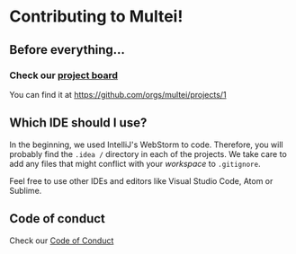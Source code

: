 # Contributing to Multei!

## Before everything...

### Check our [project board](https://github.com/orgs/multei/projects/1)

You can find it at https://github.com/orgs/multei/projects/1

## Which IDE should I use?

In the beginning, we used IntelliJ's WebStorm to code.
Therefore, you will probably find the `.idea /` directory in each of the projects.
We take care to add any files that might conflict with your _workspace_ to `.gitignore`.

Feel free to use other IDEs and editors like Visual Studio Code, Atom or Sublime.

## Code of conduct

Check our [Code of Conduct](CODE_OF_CONDUCT.md)
